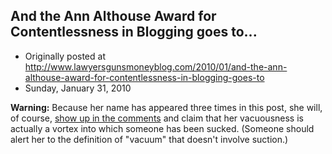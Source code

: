 ## And the Ann Althouse Award for Contentlessness in Blogging goes to...

 * Originally posted at http://www.lawyersgunsmoneyblog.com/2010/01/and-the-ann-althouse-award-for-contentlessness-in-blogging-goes-to
 * Sunday, January 31, 2010

**Warning:** Because her name has appeared three times in this post, she will, of course, [show up in the comments](http://acephalous.typepad.com/acephalous/2007/05/defeat.html) and claim that her vacuousness is actually a vortex into which someone has been sucked.  (Someone should alert her to the definition of "vacuum" that doesn't involve suction.)